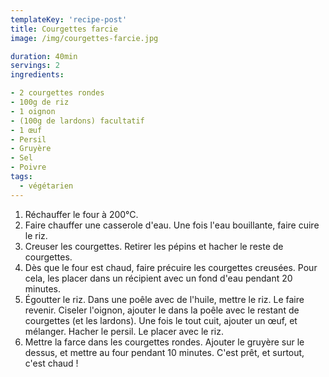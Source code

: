 ```yaml
---
templateKey: 'recipe-post'
title: Courgettes farcie
image: /img/courgettes-farcie.jpg

duration: 40min
servings: 2
ingredients:

- 2 courgettes rondes
- 100g de riz
- 1 oignon
- (100g de lardons) facultatif
- 1 œuf
- Persil
- Gruyère
- Sel
- Poivre
tags:
  - végétarien
---
```

1. Réchauffer le four à 200°C.
2. Faire chauffer une casserole d'eau. Une fois l'eau bouillante, faire cuire le riz.
3. Creuser les courgettes. Retirer les pépins et hacher le reste de courgettes.
4. Dès que le four est chaud, faire précuire les courgettes creusées. Pour cela, les placer dans un récipient avec un fond d'eau pendant 20 minutes.
5. Égoutter le riz. Dans une poêle avec de l'huile, mettre le riz. Le faire revenir. Ciseler l'oignon, ajouter le dans la poêle avec le restant de courgettes (et les lardons). Une fois le tout cuit, ajouter un œuf, et mélanger. Hacher le persil. Le placer avec le riz. 
6. Mettre la farce dans les courgettes rondes. Ajouter le gruyère sur le dessus, et mettre au four pendant 10 minutes. C'est prêt, et surtout, c'est chaud ! 

